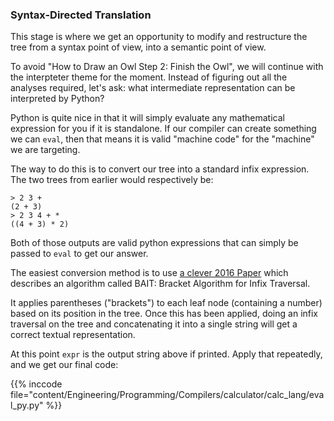 ### Syntax-Directed Translation

This stage is where we get an opportunity to modify and restructure the tree from a syntax point of view, into a semantic point of view.

To avoid "How to Draw an Owl Step 2: Finish the Owl", we will continue with the interpteter theme for the moment. Instead of figuring out all the analyses required, let's ask: what intermediate representation can be interpreted by Python?

Python is quite nice in that it will simply evaluate any mathematical expression for you if it is standalone. If our compiler can create something we can `eval`, then that means it is valid "machine code" for the "machine" we are targeting.

The way to do this is to convert our tree into a standard infix expression. The two trees from earlier would respectively be:

```
> 2 3 +
(2 + 3)
> 2 3 4 + *
((4 + 3) * 2)
```

Both of those outputs are valid python expressions that can simply be passed to `eval` to get our answer.

The easiest conversion method is to use [a clever 2016 Paper](https://www.um.edu.mt/library/oar/bitstream/123456789/14892/1/Converting%20a%20binary%20tree%20expression%20to%20infix%20notation%20using%20the%20BAT%20algorithm.pdf) which describes an algorithm called BAIT: Bracket Algorithm for Infix Traversal.

It applies parentheses ("brackets") to each leaf node (containing a number) based on its position in the tree. Once this has been applied, doing an infix traversal on the tree and concatenating it into a single string will get a correct textual representation.

At this point `expr` is the output string above if printed. Apply that repeatedly, and we get our final code:

{{% inccode file="content/Engineering/Programming/Compilers/calculator/calc_lang/eval_py.py" %}}
